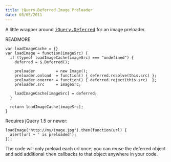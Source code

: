 ```yaml
--- 
title: jQuery.Deferred Image Preloader
date: 03/05/2011
---
```


[jQuery.Deferred]: http://api.jquery.com/category/deferred-object/

A little wrapper around <tt>[jQuery.Deferred]</tt> for an image preloader.

READMORE

    var loadImageCache = {}
    var loadImage = function(imageSrc) {
      if (typeof loadImageCache[imageSrc] === "undefined") {
        deferred = $.Deferred();
  
        preloader         = new Image();
        preloader.onload  = function() { deferred.resolve(this.src) };
        preloader.onerror = function() { deferred.reject(this.src)  };
        preloader.src     = imageSrc;

        loadImageCache[imageSrc] = deferred;
      }
      
      return loadImageCache[imageSrc];
    }

Requires jQuery 1.5 or newer:

    loadImage("http://my/image.jpg").then(function(url) {
      alert(url + ' is preloaded');
    });
    
The code will only preload each url once, you can reuse the deferred object and add additional <tt>then</tt> callbacks to that object anywhere in your code.